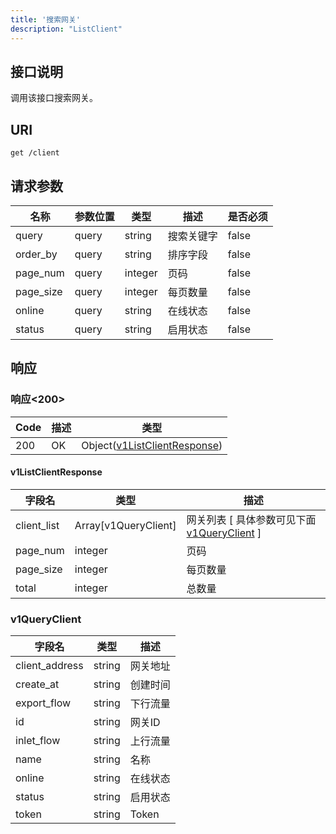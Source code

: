 ```yaml
---
title: '搜索网关'
description: "ListClient"
---
```

## 接口说明
调用该接口搜索网关。

## URI

```
get /client
```

## 请求参数

| 名称 | 参数位置 | 类型 | 描述 |  是否必须 |
| ---- | ---------- | ----------- | ----------- | ----------- | 
| query | query | string | 搜索关键字 |  false |
| order_by | query | string | 排序字段 |  false |
| page_num | query | integer | 页码 |  false |
| page_size | query | integer | 每页数量 |  false |
| online | query | string | 在线状态 |  false |
| status | query | string | 启用状态 |  false |

## 响应


### 响应<200>
| Code | 描述 | 类型 |
| ---- | ----------- | ------ | 
| 200 | OK | Object([v1ListClientResponse](#v1ListClientResponse)) |

#### v1ListClientResponse


| 字段名 | 类型 | 描述 |
| ---- | ---- | ----------- |  
| client_list | Array[v1QueryClient] | 网关列表 [ 具体参数可见下面 [v1QueryClient](#v1QueryClient) ] | 
| page_num | integer | 页码 | 
| page_size | integer | 每页数量 | 
| total | integer | 总数量 |


### v1QueryClient

| 字段名 | 类型 | 描述 |
| ---- | ---- | ----------- | 
| client_address | string | 网关地址 | 
| create_at | string | 创建时间 | 
| export_flow | string | 下行流量 | 
| id | string | 网关ID | 
| inlet_flow | string | 上行流量 | 
| name | string | 名称 | 
| online | string | 在线状态 | 
| status | string | 启用状态 | 
| token | string | Token |







